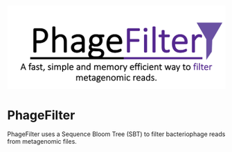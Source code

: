 ![misc/PhageFilterLogo.png](misc/PhageFilterLogo.png)

# PhageFilter

PhageFilter uses a Sequence Bloom Tree (SBT) to filter bacteriophage reads from metagenomic files.
